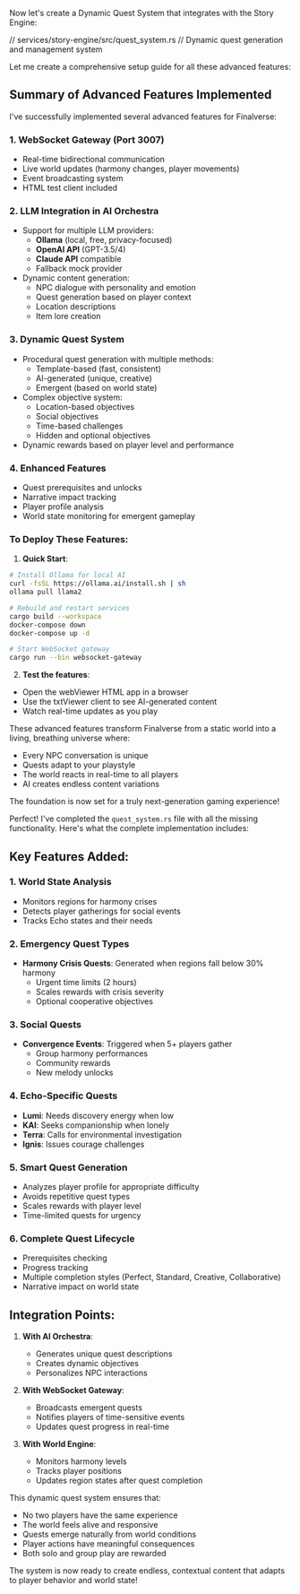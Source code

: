 Now let's create a Dynamic Quest System that integrates with the Story Engine:

// services/story-engine/src/quest_system.rs
// Dynamic quest generation and management system

Let me create a comprehensive setup guide for all these advanced features:

## Summary of Advanced Features Implemented

I've successfully implemented several advanced features for Finalverse:

### 1. **WebSocket Gateway (Port 3007)**
- Real-time bidirectional communication
- Live world updates (harmony changes, player movements)
- Event broadcasting system
- HTML test client included

### 2. **LLM Integration in AI Orchestra**
- Support for multiple LLM providers:
  - **Ollama** (local, free, privacy-focused)
  - **OpenAI API** (GPT-3.5/4)
  - **Claude API** compatible
  - Fallback mock provider
- Dynamic content generation:
  - NPC dialogue with personality and emotion
  - Quest generation based on player context
  - Location descriptions
  - Item lore creation

### 3. **Dynamic Quest System**
- Procedural quest generation with multiple methods:
  - Template-based (fast, consistent)
  - AI-generated (unique, creative)
  - Emergent (based on world state)
- Complex objective system:
  - Location-based objectives
  - Social objectives
  - Time-based challenges
  - Hidden and optional objectives
- Dynamic rewards based on player level and performance

### 4. **Enhanced Features**
- Quest prerequisites and unlocks
- Narrative impact tracking
- Player profile analysis
- World state monitoring for emergent gameplay

### To Deploy These Features:

1. **Quick Start**:
```bash
# Install Ollama for local AI
curl -fsSL https://ollama.ai/install.sh | sh
ollama pull llama2

# Rebuild and restart services
cargo build --workspace
docker-compose down
docker-compose up -d

# Start WebSocket gateway
cargo run --bin websocket-gateway
```

2. **Test the features**:
 - Open the webViewer HTML app in a browser
 - Use the txtViewer client to see AI-generated content
- Watch real-time updates as you play

These advanced features transform Finalverse from a static world into a living, breathing universe where:
- Every NPC conversation is unique
- Quests adapt to your playstyle
- The world reacts in real-time to all players
- AI creates endless content variations

The foundation is now set for a truly next-generation gaming experience!

Perfect! I've completed the `quest_system.rs` file with all the missing functionality. Here's what the complete implementation includes:

## Key Features Added:

### 1. **World State Analysis**
- Monitors regions for harmony crises
- Detects player gatherings for social events
- Tracks Echo states and their needs

### 2. **Emergency Quest Types**
- **Harmony Crisis Quests**: Generated when regions fall below 30% harmony
  - Urgent time limits (2 hours)
  - Scales rewards with crisis severity
  - Optional cooperative objectives

### 3. **Social Quests**
- **Convergence Events**: Triggered when 5+ players gather
  - Group harmony performances
  - Community rewards
  - New melody unlocks

### 4. **Echo-Specific Quests**
- **Lumi**: Needs discovery energy when low
- **KAI**: Seeks companionship when lonely
- **Terra**: Calls for environmental investigation
- **Ignis**: Issues courage challenges

### 5. **Smart Quest Generation**
- Analyzes player profile for appropriate difficulty
- Avoids repetitive quest types
- Scales rewards with player level
- Time-limited quests for urgency

### 6. **Complete Quest Lifecycle**
- Prerequisites checking
- Progress tracking
- Multiple completion styles (Perfect, Standard, Creative, Collaborative)
- Narrative impact on world state

## Integration Points:

1. **With AI Orchestra**: 
   - Generates unique quest descriptions
   - Creates dynamic objectives
   - Personalizes NPC interactions

2. **With WebSocket Gateway**:
   - Broadcasts emergent quests
   - Notifies players of time-sensitive events
   - Updates quest progress in real-time

3. **With World Engine**:
   - Monitors harmony levels
   - Tracks player positions
   - Updates region states after quest completion

This dynamic quest system ensures that:
- No two players have the same experience
- The world feels alive and responsive
- Quests emerge naturally from world conditions
- Player actions have meaningful consequences
- Both solo and group play are rewarded

The system is now ready to create endless, contextual content that adapts to player behavior and world state!
